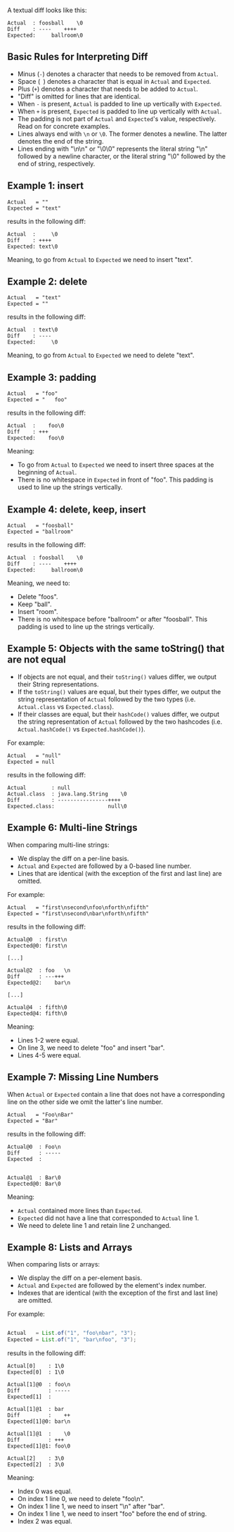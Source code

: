 A textual diff looks like this:

```text
Actual  : foosball    \0
Diff    : ----    ++++  
Expected:     ballroom\0
```

## Basic Rules for Interpreting Diff

* Minus (`-`) denotes a character that needs to be removed from `Actual`.
* Space (` `) denotes a character that is equal in `Actual` and `Expected`.
* Plus (`+`) denotes a character that needs to be added to `Actual`.
* "Diff" is omitted for lines that are identical.
* When `-` is present, `Actual` is padded to line up vertically with `Expected`.
* When `+` is present, `Expected` is padded to line up vertically with `Actual`.
* The padding is not part of `Actual` and `Expected`'s value, respectively. Read on for concrete examples.
* Lines always end with `\n` or `\0`. The former denotes a newline. The latter denotes the end of the string.
* Lines ending with "\n\n" or "\0\0" represents the literal string "\n" followed by a newline character, or the literal string "\0" followed by the end of string, respectively.

## Example 1: insert

```text
Actual   = ""
Expected = "text"
```

results in the following diff:

```text
Actual  :     \0
Diff    : ++++  
Expected: text\0
```

Meaning, to go from `Actual` to `Expected` we need to insert "text".

## Example 2: delete

```text
Actual   = "text"
Expected = ""
```

results in the following diff:

```text
Actual  : text\0
Diff    : ----  
Expected:     \0
```

Meaning, to go from `Actual` to `Expected` we need to delete "text".

## Example 3: padding

```text
Actual   = "foo"
Expected = "   foo"
```

results in the following diff:

```text
Actual  :    foo\0
Diff    : +++     
Expected:    foo\0
```

Meaning:

* To go from `Actual` to `Expected` we need to insert three spaces at the beginning of `Actual`.
* There is no whitespace in `Expected` in front of "foo". This padding is used to line up the strings vertically.

## Example 4: delete, keep, insert

```text
Actual   = "foosball"
Expected = "ballroom"
```

results in the following diff:

```text
Actual  : foosball    \0
Diff    : ----    ++++  
Expected:     ballroom\0
```

Meaning, we need to:

* Delete "foos".
* Keep "ball".
* Insert "room".
* There is no whitespace before "ballroom" or after "foosball". This padding is used to line up the strings vertically.

## Example 5: Objects with the same toString() that are not equal

* If objects are not equal, and their `toString()` values differ, we output their String representations.
* If the `toString()` values are equal, but their types differ, we output the string representation of `Actual` followed by the two types (i.e. `Actual.class` vs `Expected.class`).
* If their classes are equal, but their `hashCode()` values differ, we output the string representation of `Actual` followed by the two hashcodes (i.e. `Actual.hashCode()` vs `Expected.hashCode()`).

For example:

```text
Actual   = "null"
Expected = null
```

results in the following diff:

```text
Actual        : null
Actual.class  : java.lang.String    \0
Diff          : ----------------++++
Expected.class:                 null\0
```

## Example 6: Multi-line Strings

When comparing multi-line strings:

* We display the diff on a per-line basis.
* `Actual` and `Expected` are followed by a 0-based line number.
* Lines that are identical (with the exception of the first and last line) are omitted.

For example:

```text
Actual   = "first\nsecond\nfoo\nforth\nfifth"
Expected = "first\nsecond\nbar\nforth\nfifth"
```

results in the following diff:

```text
Actual@0  : first\n
Expected@0: first\n

[...]

Actual@2  : foo   \n
Diff      : ---+++  
Expected@2:    bar\n

[...]

Actual@4  : fifth\0
Expected@4: fifth\0
```

Meaning:

* Lines 1-2 were equal.
* On line 3, we need to delete "foo" and insert "bar".
* Lines 4-5 were equal.

## Example 7: Missing Line Numbers

When `Actual` or `Expected` contain a line that does not have a corresponding line on the other side we omit the latter's line number.

```text
Actual   = "Foo\nBar"
Expected = "Bar"
```

results in the following diff:

```text
Actual@0  : Foo\n
Diff      : -----
Expected  : 


Actual@1  : Bar\0
Expected@0: Bar\0
```

Meaning:

* `Actual` contained more lines than `Expected`.
* `Expected` did not have a line that corresponded to `Actual` line 1.
* We need to delete line 1 and retain line 2 unchanged.

## Example 8: Lists and Arrays

When comparing lists or arrays:

* We display the diff on a per-element basis.
* `Actual` and `Expected` are followed by the element's index number.
* Indexes that are identical (with the exception of the first and last line) are omitted.

For example:

```java

Actual   = List.of("1", "foo\nbar", "3");
Expected = List.of("1", "bar\nfoo", "3");
```

results in the following diff:

```text
Actual[0]    : 1\0
Expected[0]  : 1\0

Actual[1]@0  : foo\n
Diff         : -----
Expected[1]  :      

Actual[1]@1  : bar  
Diff         :    ++
Expected[1]@0: bar\n

Actual[1]@1  :    \0
Diff         : +++  
Expected[1]@1: foo\0

Actual[2]    : 3\0
Expected[2]  : 3\0
```

Meaning:

* Index 0 was equal.
* On index 1 line 0, we need to delete "foo\n".
* On index 1 line 1, we need to insert "\n" after "bar".
* On index 1 line 1, we need to insert "foo" before the end of string.
* Index 2 was equal.